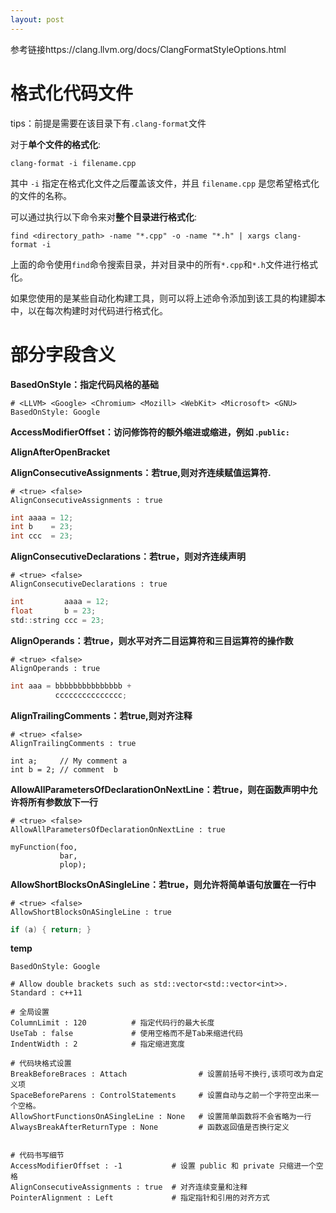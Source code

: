 ```yaml
---
layout: post
---
```

参考链接https://clang.llvm.org/docs/ClangFormatStyleOptions.html

# 格式化代码文件

tips：前提是需要在该目录下有`.clang-format`文件

对于**单个文件的格式化**:

```shell
clang-format -i filename.cpp
```

其中 `-i` 指定在格式化文件之后覆盖该文件，并且 `filename.cpp` 是您希望格式化的文件的名称。



可以通过执行以下命令来对**整个目录进行格式化**:

```shell
find <directory_path> -name "*.cpp" -o -name "*.h" | xargs clang-format -i
```

上面的命令使用`find`命令搜索目录，并对目录中的所有`*.cpp`和`*.h`文件进行格式化。

如果您使用的是某些自动化构建工具，则可以将上述命令添加到该工具的构建脚本中，以在每次构建时对代码进行格式化。





# 部分字段含义

**BasedOnStyle：指定代码风格的基础**

```
# <LLVM> <Google> <Chromium> <Mozill> <WebKit> <Microsoft> <GNU>
BasedOnStyle: Google
```

**AccessModifierOffset：访问修饰符的额外缩进或缩进，例如 .`public:`**



**AlignAfterOpenBracket**



**AlignConsecutiveAssignments：若true,则对齐连续赋值运算符.**

```
# <true> <false>
AlignConsecutiveAssignments : true
```

```c
int aaaa = 12;
int b    = 23;
int ccc  = 23;
```



**AlignConsecutiveDeclarations：若true，则对齐连续声明**

```
# <true> <false>
AlignConsecutiveDeclarations : true
```

```c
int         aaaa = 12;
float       b = 23;
std::string ccc = 23;
```



**AlignOperands：若true，则水平对齐二目运算符和三目运算符的操作数**

```
# <true> <false>
AlignOperands : true
```

```c
int aaa = bbbbbbbbbbbbbbb +
          ccccccccccccccc;
```

**AlignTrailingComments：若true,则对齐注释**

```
# <true> <false>
AlignTrailingComments : true
```

```
int a;     // My comment a
int b = 2; // comment  b
```



**AllowAllParametersOfDeclarationOnNextLine：若true，则在函数声明中允许将所有参数放下一行**

```
# <true> <false>
AllowAllParametersOfDeclarationOnNextLine : true
```

```
myFunction(foo,
           bar,
           plop);
```



**AllowShortBlocksOnASingleLine：若true，则允许将简单语句放置在一行中**

```
# <true> <false>
AllowShortBlocksOnASingleLine : true
```

```c
if (a) { return; }
```













**temp**

```
BasedOnStyle: Google

# Allow double brackets such as std::vector<std::vector<int>>.
Standard : c++11

# 全局设置
ColumnLimit : 120          # 指定代码行的最大长度
UseTab : false             # 使用空格而不是Tab来缩进代码
IndentWidth : 2            # 指定缩进宽度

# 代码块格式设置
BreakBeforeBraces : Attach                # 设置前括号不换行,该项可改为自定义项
SpaceBeforeParens : ControlStatements     # 设置自动与之前一个字符空出来一个空格。
AllowShortFunctionsOnASingleLine : None   # 设置简单函数将不会省略为一行
AlwaysBreakAfterReturnType : None         # 函数返回值是否换行定义


# 代码书写细节
AccessModifierOffset : -1           # 设置 public 和 private 只缩进一个空格
AlignConsecutiveAssignments : true  # 对齐连续变量和注释
PointerAlignment : Left             # 指定指针和引用的对齐方式


```

